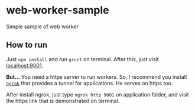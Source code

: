 # web-worker-sample

Simple sample of web worker


## How to run

Just `npm install` and run `grunt` on terminal. After this, just visit [localhost:9001](http://localhost:9001).

**But...** You need a https server to run workers. So, I recommend you install [`ngrok`](https://ngrok.io/) that provides a tunnel for applications. He serves on https too.

After install ngrok, just type `ngrok http 9001` on application folder, and visit the https link that is demonstrated on terminal.
